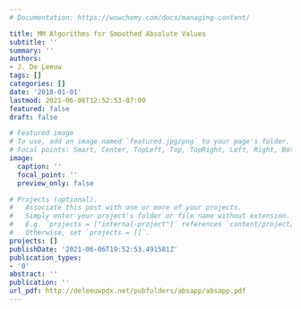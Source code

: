 ```yaml
---
# Documentation: https://wowchemy.com/docs/managing-content/

title: MM Algorithms for Smoothed Absolute Values
subtitle: ''
summary: ''
authors:
- J. De Leeuw
tags: []
categories: []
date: '2018-01-01'
lastmod: 2021-06-06T12:52:53-07:00
featured: false
draft: false

# Featured image
# To use, add an image named `featured.jpg/png` to your page's folder.
# Focal points: Smart, Center, TopLeft, Top, TopRight, Left, Right, BottomLeft, Bottom, BottomRight.
image:
  caption: ''
  focal_point: ''
  preview_only: false

# Projects (optional).
#   Associate this post with one or more of your projects.
#   Simply enter your project's folder or file name without extension.
#   E.g. `projects = ["internal-project"]` references `content/project/deep-learning/index.md`.
#   Otherwise, set `projects = []`.
projects: []
publishDate: '2021-06-06T19:52:53.491581Z'
publication_types:
- '0'
abstract: ''
publication: ''
url_pdf: http://deleeuwpdx.net/pubfolders/absapp/absapp.pdf
---
```


